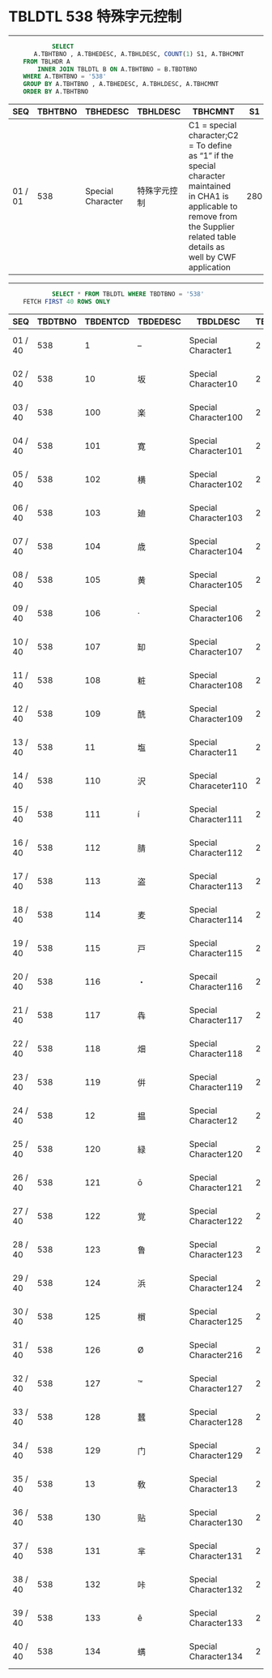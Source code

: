 # TBLDTL 538 特殊字元控制 

---

```sql
            SELECT
       A.TBHTBNO , A.TBHEDESC, A.TBHLDESC, COUNT(1) S1, A.TBHCMNT
    FROM TBLHDR A
        INNER JOIN TBLDTL B ON A.TBHTBNO = B.TBDTBNO
    WHERE A.TBHTBNO = '538'
    GROUP BY A.TBHTBNO , A.TBHEDESC, A.TBHLDESC, A.TBHCMNT
    ORDER BY A.TBHTBNO

```

|SEQ|TBHTBNO|TBHEDESC|TBHLDESC|TBHCMNT|S1|
| -- | -- | -- | -- | -- | -- |
|01 / 01|538|Special Character|特殊字元控制|C1 = special character;C2 = To define as “1” if the special character maintained in CHA1 is applicable to remove from the Supplier related table details as well by CWF application|280|


---


```sql
            SELECT * FROM TBLDTL WHERE TBDTBNO = '538'
    FETCH FIRST 40 ROWS ONLY

```

|SEQ|TBDTBNO|TBDENTCD|TBDEDESC|TBDLDESC|TBDACCES|TBDNUM1|TBDNUM2|TBDNUM3|TBDNUM4|TBDCHA1|TBDCHA2|TBDCHA3|TBDCHA4|TBDDAT1|TBDDAT2|TBDCRE|TBDUPD|TBDUSR|
| -- | -- | -- | -- | -- | -- | -- | -- | -- | -- | -- | -- | -- | -- | -- | -- | -- | -- | -- |
|01 / 40|538|1|–|Special Character1|2|null|null|null|null|–|null|null|null|null|null|2011-03-08 10:54:11.0|2017-09-20 00:47:47.0|SYSTEM|
|02 / 40|538|10|坂|Special Character10|2|null|null|null|null|坂|null|null|null|null|null|2011-05-04 09:35:07.0|2017-09-20 00:47:47.0|SYSTEM|
|03 / 40|538|100|楽|Special Character100|2|null|null|null|null|楽|null|null|null|null|null|2016-05-17 11:08:00.0|2017-09-20 00:47:47.0|SYSTEM|
|04 / 40|538|101|寛|Special Character101|2|null|null|null|null|寛|null|null|null|null|null|2016-05-17 11:08:21.0|2017-09-20 00:47:47.0|SYSTEM|
|05 / 40|538|102|横|Special Character102|2|null|null|null|null|横|null|null|null|null|null|2016-05-17 11:08:46.0|2017-09-20 00:47:47.0|SYSTEM|
|06 / 40|538|103|廸|Special Character103|2|null|null|null|null|廸|null|null|null|null|null|2016-05-17 11:09:09.0|2017-09-20 00:47:47.0|SYSTEM|
|07 / 40|538|104|歳|Special Character104|2|null|null|null|null|歳|null|null|null|null|null|2016-05-18 10:28:25.0|2017-09-20 00:47:47.0|SYSTEM|
|08 / 40|538|105|黄|Special Character105|2|null|null|null|null|黄|null|null|null|null|null|2016-05-24 09:49:17.0|2017-09-20 00:47:47.0|SYSTEM|
|09 / 40|538|106|‧|Special Character106|2|null|null|null|null|‧|null|null|null|null|null|2016-05-30 15:55:47.0|2017-09-20 00:47:47.0|SYSTEM|
|10 / 40|538|107|缷|Special Character107|2|null|null|null|null|缷|null|null|null|null|null|2016-06-02 10:05:46.0|2017-09-20 00:47:47.0|SYSTEM|
|11 / 40|538|108|粧|Special Character108|2|null|null|null|null|粧|null|null|null|null|null|2016-06-02 16:24:43.0|2017-09-20 00:47:47.0|SYSTEM|
|12 / 40|538|109|酰|Special Character109|2|null|null|null|null|酰|null|null|null|null|null|2016-06-15 10:35:18.0|2017-09-20 00:47:47.0|SYSTEM|
|13 / 40|538|11|塩|Special Character11|2|null|null|null|null|塩|null|null|null|null|null|2011-05-04 09:35:26.0|2017-09-20 00:47:47.0|SYSTEM|
|14 / 40|538|110|沢|Special Characeter110|2|null|null|null|null|沢|null|null|null|null|null|2016-06-23 14:33:57.0|2017-09-20 00:47:47.0|SYSTEM|
|15 / 40|538|111|í|Special Character111|2|null|null|null|null|í|null|null|null|null|null|2016-07-21 10:19:05.0|2017-09-20 00:47:47.0|SYSTEM|
|16 / 40|538|112|腈|Special Character112|2|null|null|null|null|腈|null|null|null|null|null|2016-08-01 14:06:20.0|2017-09-20 00:47:47.0|SYSTEM|
|17 / 40|538|113|盗|Special Character113|2|null|null|null|null|盗|null|null|null|null|null|2016-08-01 14:06:59.0|2017-09-20 00:47:47.0|SYSTEM|
|18 / 40|538|114|麦|Special Character114|2|null|null|null|null|麦|null|null|null|null|null|2016-08-02 09:40:48.0|2017-09-20 00:47:47.0|SYSTEM|
|19 / 40|538|115|戸|Special Character115|2|null|null|null|null|戸|null|null|null|null|null|2016-08-12 09:27:04.0|2017-09-20 00:47:47.0|SYSTEM|
|20 / 40|538|116|・|Specail Character116|2|null|null|null|null|・|null|null|null|null|null|2016-08-22 12:00:31.0|2017-09-20 00:47:47.0|SYSTEM|
|21 / 40|538|117|犇|Special Character117|2|null|null|null|null|犇|null|null|null|null|null|2016-08-25 12:07:40.0|2017-09-20 00:47:47.0|SYSTEM|
|22 / 40|538|118|畑|Special Character118|2|null|null|null|null|畑|null|null|null|null|null|2016-08-25 12:08:02.0|2017-09-20 00:47:47.0|SYSTEM|
|23 / 40|538|119|倂|Special Character119|2|null|null|null|null|倂|null|null|null|null|null|2016-08-25 12:08:23.0|2017-09-20 00:47:47.0|SYSTEM|
|24 / 40|538|12|揾|Special Character12|2|null|null|null|null|揾|null|null|null|null|null|2011-05-04 09:35:44.0|2017-09-20 00:47:47.0|SYSTEM|
|25 / 40|538|120|緑|Special Character120|2|null|null|null|null|緑|null|null|null|null|null|2016-08-26 10:03:49.0|2017-09-20 00:47:47.0|SYSTEM|
|26 / 40|538|121|ō|Special Character121|2|null|null|null|null|ō|null|null|null|null|null|2016-08-29 09:51:14.0|2017-09-20 00:47:47.0|SYSTEM|
|27 / 40|538|122|覚|Special Character122|2|null|null|null|null|覚|null|null|null|null|null|2016-09-12 10:28:40.0|2017-09-20 00:47:47.0|SYSTEM|
|28 / 40|538|123|鲁|Special Character123|2|null|null|null|null|鲁|null|null|null|null|null|2016-09-12 10:29:10.0|2017-09-20 00:47:47.0|SYSTEM|
|29 / 40|538|124|浜|Special Character124|2|null|null|null|null|浜|null|null|null|null|null|2016-09-19 10:42:10.0|2017-09-20 00:47:47.0|SYSTEM|
|30 / 40|538|125|橮|Special Character125|2|null|null|null|null|橮|null|null|null|null|null|2016-09-23 09:27:52.0|2017-09-20 00:47:47.0|SYSTEM|
|31 / 40|538|126|Ø|Special Character216|2|null|null|null|null|Ø|null|null|null|null|null|2016-10-17 18:02:00.0|2017-09-20 00:47:47.0|SYSTEM|
|32 / 40|538|127|™|Special Character127|2|null|null|null|null|™|null|null|null|null|null|2016-10-27 11:08:07.0|2017-09-20 00:47:47.0|SYSTEM|
|33 / 40|538|128|蠺|Special Character128|2|null|null|null|null|蠺|null|null|null|null|null|2016-11-03 17:18:27.0|2017-09-20 00:47:47.0|SYSTEM|
|34 / 40|538|129|门|Special Character129|2|null|null|null|null|门|null|null|null|null|null|2016-11-10 15:39:16.0|2017-09-20 00:47:47.0|SYSTEM|
|35 / 40|538|13|敎|Special Character13|2|null|null|null|null|敎|null|null|null|null|null|2011-05-04 09:36:03.0|2017-09-20 00:47:47.0|SYSTEM|
|36 / 40|538|130|贴|Special Character130|2|null|null|null|null|贴|null|null|null|null|null|2016-11-10 15:39:47.0|2017-09-20 00:47:47.0|SYSTEM|
|37 / 40|538|131|芈|Special Character131|2|null|null|null|null|芈|null|null|null|null|null|2016-11-16 10:22:12.0|2017-09-20 00:47:47.0|SYSTEM|
|38 / 40|538|132|咔|Special Character132|2|null|null|null|null|咔|null|null|null|null|null|2016-11-18 15:49:01.0|2017-09-20 00:47:47.0|SYSTEM|
|39 / 40|538|133|ê|Special Character133|2|null|null|null|null|ê|null|null|null|null|null|2016-12-07 10:51:33.0|2017-09-20 00:47:47.0|SYSTEM|
|40 / 40|538|134|螨|Special Character134|2|null|null|null|null|螨|null|null|null|null|null|2016-12-08 10:27:51.0|2017-09-20 00:47:47.0|SYSTEM|

